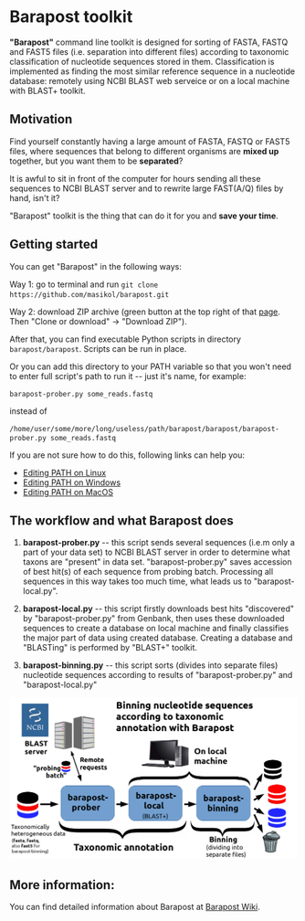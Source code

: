 # Barapost toolkit

**"Barapost"** command line toolkit is designed for sorting of FASTA, FASTQ and FAST5 files (i.e. separation into different files) according to taxonomic classification of nucleotide sequences stored in them. Classification is implemented as finding the most similar reference sequence in a nucleotide database: remotely using NCBI BLAST web serveice or on a local machine with BLAST+ toolkit.

## Motivation

Find yourself constantly having a large amount of FASTA, FASTQ or FAST5 files, where sequences that belong to different organisms are **mixed up** together, but you want them to be **separated**?

It is awful to sit in front of the computer for hours sending all these sequences to NCBI BLAST server and to rewrite large FAST(A/Q) files by hand, isn't it?

"Barapost" toolkit is the thing that can do it for you and **save your time**.

## Getting started

You can get "Barapost" in the following ways:

Way 1: go to terminal and run `git clone https://github.com/masikol/barapost.git`

Way 2: download ZIP archive (green button at the top right of that [page](https://github.com/masikol/barapost). Then "Clone or download" -> "Download ZIP").

After that, you can find executable Python scripts in directory `barapost/barapost`. Scripts can be run in place.

Or you can add this directory to your PATH variable so that you won't need to enter full script's path to run it -- just it's name, for example:

```
barapost-prober.py some_reads.fastq
```
instead of
```
/home/user/some/more/long/useless/path/barapost/barapost/barapost-prober.py some_reads.fastq
```

If you are not sure how to do this, following links can help you:

- [Editing PATH on Linux](https://opensource.com/article/17/6/set-path-linux)
- [Editing PATH on Windows](https://www.computerhope.com/issues/ch000549.htm)
- [Editing PATH on MacOS](https://coolestguidesontheplanet.com/add-shell-path-osx)

## The workflow and what Barapost does

1. **barapost-prober.py** -- this script sends several sequences (i.e.m only a part of your data set) to NCBI BLAST server in order to determine what taxons are "present" in data set. "barapost-prober.py" saves accession of best hit(s) of each sequence from probing batch. Processing all sequences in this way takes too much time, what leads us to "barapost-local.py".

2. **barapost-local.py** -- this script firstly downloads best hits "discovered" by "barapost-prober.py" from Genbank, then uses these downloaded sequences to create a database on local machine and finally classifies the major part of data using created database. Creating a database and "BLASTing" is performed by "BLAST+" toolkit.

3. **barapost-binning.py** -- this script sorts (divides into separate files) nucleotide sequences according to results of "barapost-prober.py" and "barapost-local.py"

![](imgs/Barapost-wokflow.png)

## More information:
  
  You can find detailed information about Barapost at [Barapost Wiki](https://github.com/masikol/barapost/wiki).